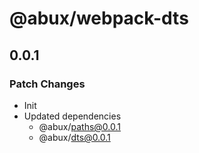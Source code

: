 # @abux/webpack-dts

## 0.0.1

### Patch Changes

- Init
- Updated dependencies
  - @abux/paths@0.0.1
  - @abux/dts@0.0.1
